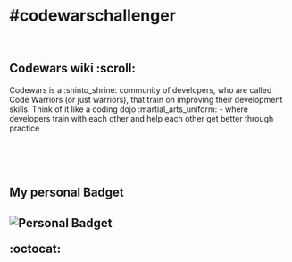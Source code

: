 <h1> #codewarschallenger </h1>
<br>

<h2> Codewars wiki :scroll: </h2>
  <p>
Codewars is a :shinto_shrine:	 community of developers, who are called Code Warriors (or just warriors), that train on improving their development skills. Think of it like a coding dojo :martial_arts_uniform:	- where developers train with each other and help each other get better through practice </p>
    
<br>
<br>
<br>
  
<h2> My personal Badget <h2/>  
  
![Personal Badget](https://www.codewars.com/users/ZeusPod/badges/large)
  
:octocat:  

